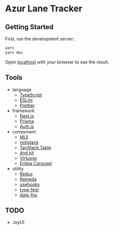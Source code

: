 # Azur Lane Tracker

## Getting Started

First, run the development server:

```bash
yarn
yarn dev
```

Open [localhost](http://localhost:3000) with your browser to see the result.

## Tools

* language
	* [TypeScript](https://www.typescriptlang.org)
	* [ESLint](https://eslint.org)
	* [Prettier](https://prettier.io)
* framework
	* [Next.js](https://nextjs.org)
	* [Prisma](https://www.prisma.io)
	* [Auth.js](https://authjs.dev)
* component
	* [MUI](https://mui.com)
	* [notistack](https://notistack.com)
	* [TanStack Table](https://tanstack.com/table/v8)
	* [dnd kit](https://dndkit.com)
	* [Virtuoso](https://virtuoso.dev)
	* [Embla Carousel](https://www.embla-carousel.com)
* utility
	* [Redux](https://redux.js.org)
	* [Remeda](https://remedajs.com)
	* [usehooks](https://usehooks.com)
	* [type-fest](https://github.com/sindresorhus/type-fest)
	* [date-fns](https://date-fns.org)

## TODO

* JoyUI
